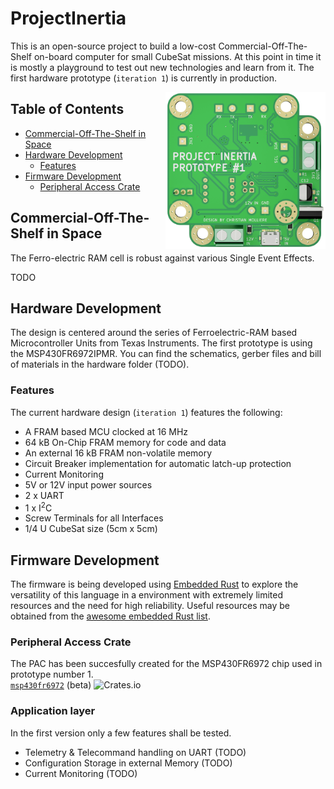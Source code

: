 # ProjectInertia
This is an open-source project to build a low-cost Commercial-Off-The-Shelf on-board computer for small CubeSat missions. At this point in time it is mostly a playground to test out new technologies and learn from it. The first hardware prototype (`iteration 1`) is currently in production.

[<img src="https://github.com/chrismolli/ProjectInertia/raw/main/figures/banner.png" align="right" width="256">](https://github.com/chrismolli/ProjectInertia)

## Table of Contents
* [Commercial-Off-The-Shelf in Space](#commercial-off-the-shelf-in-space)
* [Hardware Development](#hardware-development)
  * [Features](#features)
* [Firmware Development](#firmware-development)
  * [Peripheral Access Crate](#peripheral-access-crate)

## Commercial-Off-The-Shelf in Space
The Ferro-electric RAM cell is robust against various Single Event Effects.

TODO

## Hardware Development
The design is centered around the series of Ferroelectric-RAM based Microcontroller Units from Texas Instruments. The first prototype is using the MSP430FR6972IPMR. You can find the schematics, gerber files and bill of materials in the hardware folder (TODO).

### Features
The current hardware design (`iteration 1`) features the following:
- A FRAM based MCU clocked at 16 MHz
- 64 kB On-Chip FRAM memory for code and data
- An external 16 kB FRAM non-volatile memory
- Circuit Breaker implementation for automatic latch-up protection
- Current Monitoring
- 5V or 12V input power sources
- 2 x UART
- 1 x I<sup>2</sup>C
- Screw Terminals for all Interfaces
- 1/4 U CubeSat size (5cm x 5cm)

## Firmware Development
The firmware is being developed using [Embedded Rust](http://www.rust-embedded.org) to explore the versatility of this language in a environment with extremely limited resources and the need for high reliability. Useful resources may be obtained from the [awesome embedded Rust list](https://github.com/rust-embedded/awesome-embedded-rust).

### Peripheral Access Crate
The PAC has been succesfully created for the MSP430FR6972 chip used in prototype number 1.  
[`msp430fr6972`](https://crates.io/crates/msp430fr6972) (beta) ![Crates.io](https://img.shields.io/crates/v/msp430fr6972)

### Application layer
In the first version only a few features shall be tested.
- Telemetry & Telecommand handling on UART (TODO)
- Configuration Storage in external Memory (TODO)
- Current Monitoring (TODO)

